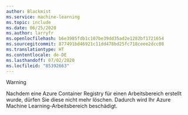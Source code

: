 ```yaml
---
author: Blackmist
ms.service: machine-learning
ms.topic: include
ms.date: 06/25/2020
ms.author: larryfr
ms.openlocfilehash: b6e3985fdb1c107be39dd35ad2e1282bf1721654
ms.sourcegitcommit: 877491bd46921c11dd478bd25fc718ceee2dcc08
ms.translationtype: HT
ms.contentlocale: de-DE
ms.lasthandoff: 07/02/2020
ms.locfileid: "85392663"
---
```

> [!WARNING]
> Nachdem eine Azure Container Registry für einen Arbeitsbereich erstellt wurde, dürfen Sie diese nicht mehr löschen. Dadurch wird Ihr Azure Machine Learning-Arbeitsbereich beschädigt.